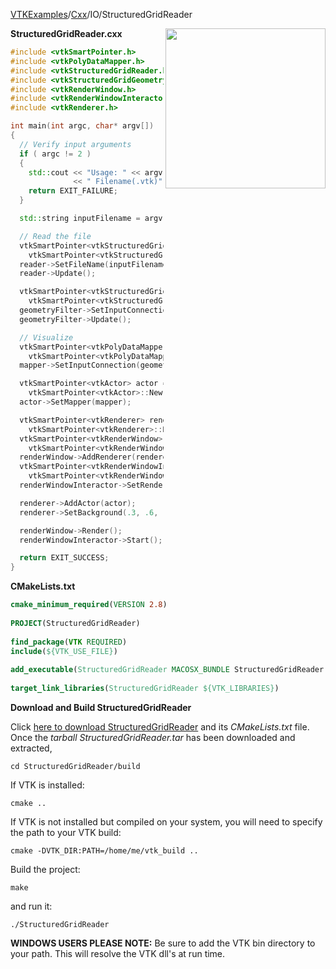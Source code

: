[VTKExamples](/index/)/[Cxx](/Cxx)/IO/StructuredGridReader

<img align="right" src="https://github.com/lorensen/VTKExamples/blob/gh-pages/Testing/Baseline/IO/TestStructuredGridReader.png?raw=true" width="256" />

**StructuredGridReader.cxx**
```c++
#include <vtkSmartPointer.h>
#include <vtkPolyDataMapper.h>
#include <vtkStructuredGridReader.h>
#include <vtkStructuredGridGeometryFilter.h>
#include <vtkRenderWindow.h>
#include <vtkRenderWindowInteractor.h>
#include <vtkRenderer.h>

int main(int argc, char* argv[])
{
  // Verify input arguments
  if ( argc != 2 )
  {
    std::cout << "Usage: " << argv[0]
              << " Filename(.vtk)" << std::endl;
    return EXIT_FAILURE;
  }

  std::string inputFilename = argv[1];

  // Read the file
  vtkSmartPointer<vtkStructuredGridReader> reader =
    vtkSmartPointer<vtkStructuredGridReader>::New();
  reader->SetFileName(inputFilename.c_str());
  reader->Update();

  vtkSmartPointer<vtkStructuredGridGeometryFilter> geometryFilter =
    vtkSmartPointer<vtkStructuredGridGeometryFilter>::New();
  geometryFilter->SetInputConnection(reader->GetOutputPort());
  geometryFilter->Update();

  // Visualize
  vtkSmartPointer<vtkPolyDataMapper> mapper =
    vtkSmartPointer<vtkPolyDataMapper>::New();
  mapper->SetInputConnection(geometryFilter->GetOutputPort());

  vtkSmartPointer<vtkActor> actor =
    vtkSmartPointer<vtkActor>::New();
  actor->SetMapper(mapper);

  vtkSmartPointer<vtkRenderer> renderer =
    vtkSmartPointer<vtkRenderer>::New();
  vtkSmartPointer<vtkRenderWindow> renderWindow =
    vtkSmartPointer<vtkRenderWindow>::New();
  renderWindow->AddRenderer(renderer);
  vtkSmartPointer<vtkRenderWindowInteractor> renderWindowInteractor =
    vtkSmartPointer<vtkRenderWindowInteractor>::New();
  renderWindowInteractor->SetRenderWindow(renderWindow);

  renderer->AddActor(actor);
  renderer->SetBackground(.3, .6, .3); // Background color green

  renderWindow->Render();
  renderWindowInteractor->Start();

  return EXIT_SUCCESS;
}
```
**CMakeLists.txt**
```cmake
cmake_minimum_required(VERSION 2.8)
 
PROJECT(StructuredGridReader)
 
find_package(VTK REQUIRED)
include(${VTK_USE_FILE})
 
add_executable(StructuredGridReader MACOSX_BUNDLE StructuredGridReader.cxx)
 
target_link_libraries(StructuredGridReader ${VTK_LIBRARIES})
```

**Download and Build StructuredGridReader**

Click [here to download StructuredGridReader](https://github.com/lorensen/VTKWikiExamplesTarballs/raw/master/StructuredGridReader.tar) and its *CMakeLists.txt* file.
Once the *tarball StructuredGridReader.tar* has been downloaded and extracted,
```
cd StructuredGridReader/build 
```
If VTK is installed:
```
cmake ..
```
If VTK is not installed but compiled on your system, you will need to specify the path to your VTK build:
```
cmake -DVTK_DIR:PATH=/home/me/vtk_build ..
```
Build the project:
```
make
```
and run it:
```
./StructuredGridReader
```
**WINDOWS USERS PLEASE NOTE:** Be sure to add the VTK bin directory to your path. This will resolve the VTK dll's at run time.

